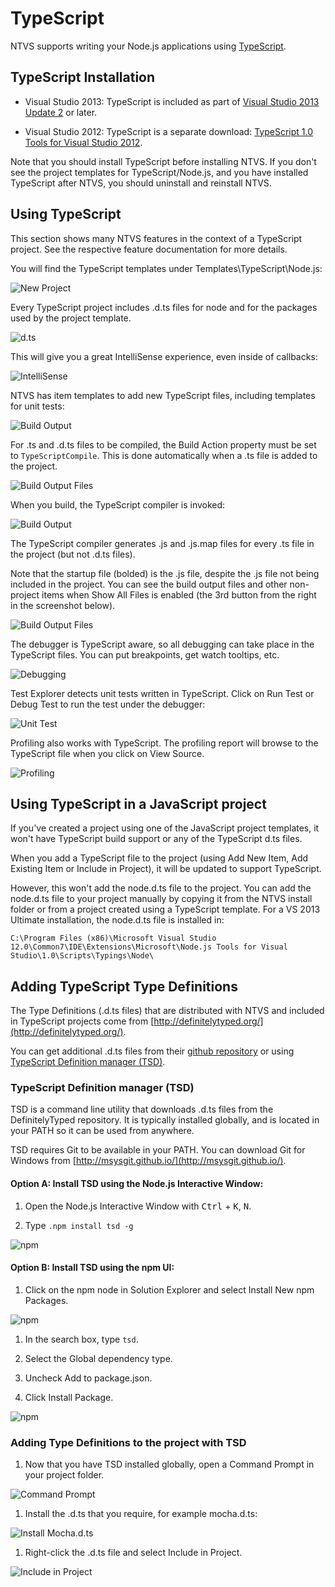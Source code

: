 TypeScript
==========

NTVS supports writing your Node.js applications using [TypeScript](http://www.typescriptlang.org/).


## TypeScript Installation

* Visual Studio 2013: TypeScript is included as part of [Visual Studio 2013 Update 2](http://www.microsoft.com/en-us/download/details.aspx?id=42666) or later.

* Visual Studio 2012: TypeScript is a separate download: [TypeScript 1.0 Tools for Visual Studio 2012](http://go.microsoft.com/fwlink/?LinkID=266563).

Note that you should install TypeScript before installing NTVS.  If you don't see the project templates for TypeScript/Node.js, and you have installed TypeScript after NTVS, you should uninstall and reinstall NTVS.


## Using TypeScript

This section shows many NTVS features in the context of a TypeScript project.  See the respective feature documentation for more details.

You will find the TypeScript templates under Templates\TypeScript\Node.js:

![New Project](Images/TypeScriptProjectTemplates.png)

Every TypeScript project includes .d.ts files for node and for the packages used by the project template.

![d.ts](Images/TypeScriptDefinition.png)

This will give you a great IntelliSense experience, even inside of callbacks:

![IntelliSense](Images/TypeScriptIntelliSense.png)

NTVS has item templates to add new TypeScript files, including templates for unit tests:

![Build Output](Images/TypeScriptAddNewItem.png)

For .ts and .d.ts files to be compiled, the Build Action property must be set to `TypeScriptCompile`. This is done automatically when a .ts file is added to the project.

![Build Output Files](Images/TypeScriptBuildAction.png)

When you build, the TypeScript compiler is invoked:

![Build Output](Images/TypeScriptBuildOutput.png)

The TypeScript compiler generates .js and .js.map files for every .ts file in the project (but not .d.ts files).

Note that the startup file (bolded) is the .js file, despite the .js file not being included in the project. You can see the build output files and other non-project items when Show All Files is enabled (the 3rd button from the right in the screenshot below).

![Build Output Files](Images/TypeScriptBuildOutputFiles.png)

The debugger is TypeScript aware, so all debugging can take place in the TypeScript files. You can put breakpoints, get watch tooltips, etc.

![Debugging](Images/TypeScriptDebugging.png)

Test Explorer detects unit tests written in TypeScript.  Click on Run Test or Debug Test to run the test under the debugger:

![Unit Test](Images/TypeScriptDebugUnitTest.png)

Profiling also works with TypeScript.  The profiling report will browse to the TypeScript file when you click on View Source.

![Profiling](Images/TypeScriptProfiling.png)


## Using TypeScript in a JavaScript project

If you've created a project using one of the JavaScript project templates, it won't have TypeScript build support or any of the TypeScript d.ts files.

When you add a TypeScript file to the project (using Add New Item, Add Existing Item or Include in Project), it will be updated to support TypeScript.

However, this won't add the node.d.ts file to the project.  You can add the node.d.ts file to your project manually by copying it from the NTVS install folder or from a project created using a TypeScript template.  For a VS 2013 Ultimate installation, the node.d.ts file is installed in:

`C:\Program Files (x86)\Microsoft Visual Studio 12.0\Common7\IDE\Extensions\Microsoft\Node.js Tools for Visual Studio\1.0\Scripts\Typings\Node\`


## Adding TypeScript Type Definitions

The Type Definitions (.d.ts files) that are distributed with NTVS and included in TypeScript projects come from [http://definitelytyped.org/](http://definitelytyped.org/).

You can get additional .d.ts files from their [github repository](https://github.com/borisyankov/DefinitelyTyped) or using [TypeScript Definition manager (TSD)](http://definitelytyped.org/tsd/).

### TypeScript Definition manager (TSD)

TSD is a command line utility that downloads .d.ts files from the DefinitelyTyped repository.  It is typically installed globally, and is located in your PATH so it can be used from anywhere.

TSD requires Git to be available in your PATH.  You can download Git for Windows from [http://msysgit.github.io/](http://msysgit.github.io/).

#### Option A: Install TSD using the Node.js Interactive Window:

1. Open the Node.js Interactive Window with <kbd>Ctrl</kbd> + <kbd>K</kbd>, <kbd>N</kbd>.

1. Type `.npm install tsd -g`

  ![npm](Images/TypeScriptTsdInstallRepl.png)

#### Option B: Install TSD using the npm UI:

1. Click on the npm node in Solution Explorer and select Install New npm Packages.

  ![npm](Images/TypeScriptTsdNpm.png)

1. In the search box, type `tsd`.

1. Select the Global dependency type.

1. Uncheck Add to package.json.

1. Click Install Package.

  ![npm](Images/TypeScriptTsdInstall.png)

### Adding Type Definitions to the project with TSD

1. Now that you have TSD installed globally, open a Command Prompt in your project folder.

  ![Command Prompt](Images/TypeScriptTsdCommandPrompt.png)

1. Install the .d.ts that you require, for example mocha.d.ts:

  ![Install Mocha.d.ts](Images/TypeScriptTsdInstallMocha.png)

1. Right-click the .d.ts file and select Include in Project.

  ![Include in Project](Images/TypeScriptTsdIncludeMocha.png)
